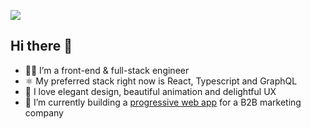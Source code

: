 [![](https://www.codewars.com/users/chrisfrancis27/badges/small)](https://www.codewars.com/users/chrisfrancis27)

## Hi there 👋

* 👨‍💻 I’m a front-end & full-stack engineer
* ⚛️ My preferred stack right now is React, Typescript and GraphQL
* 🎨 I love elegant design, beautiful animation and delightful UX
* 🔭 I’m currently building a [progressive web app](https://web.dev/progressive-web-apps/) for a B2B marketing company
